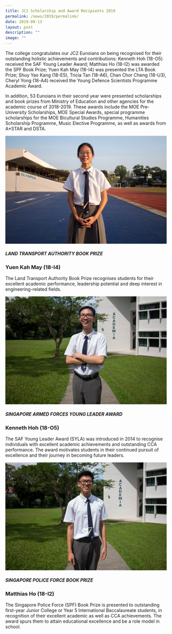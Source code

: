 ```yaml
---
title: JC2 Scholarship and Award Recipients 2019
permalink: /news/2019/permalink/
date: 2019-09-13
layout: post
description: ""
image: ""
---
```

The college congratulates our JC2 Eunoians on being recognised for their outstanding holistic achievements and contributions: Kenneth Hoh (18-O5) received the SAF Young Leader Award; Matthias Ho (18-I2) was awarded the SPF Book Prize; Yuen Kah May (18-I4) was presented the LTA Book Prize; Shuy Yao Kang (18-E5), Tricia Tan (18-A6), Chan Chor Cheng (18-U3), Cheryl Yong (18-A4) received the Young Defence Scientists Programme Academic Award.

In addition, 53 Eunoians in their second year were presented scholarships and book prizes from Ministry of Education and other agencies for the academic course of 2018-2019. These awards include the MOE Pre-University Scholarships, MOE Special Awards, special programme scholarships for the MOE Bicultural Studies Programme, Humanities Scholarship Programme, Music Elective Programme, as well as awards from A\*STAR and DSTA.

![](images/2019-Scholars-LTA.jpg)

##### LAND TRANSPORT AUTHORITY BOOK PRIZE
### Yuen Kah May (18-I4)

The Land Transport Authority Book Prize recognises students for their excellent academic performance, leadership potential and deep interest in engineering-related fields.

![](images/2019-Scholars-SAFYLA.jpg)

##### SINGAPORE ARMED FORCES YOUNG LEADER AWARD
### Kenneth Hoh (18-O5)


The SAF Young Leader Award (SYLA) was introduced in 2014 to recognise individuals with excellent academic achievements and outstanding CCA performance. The award motivates students in their continued pursuit of excellence and their journey in becoming future leaders.

![](images/2019-Scholars-SPFBP.jpg)

##### SINGAPORE POLICE FORCE BOOK PRIZE
### Matthias Ho (18-I2)

The Singapore Police Force (SPF) Book Prize is presented to outstanding first-year Junior College or Year 5 International Baccalaureate students, in recognition of their excellent academic as well as CCA achievements. The award spurs them to attain educational excellence and be a role model in school.